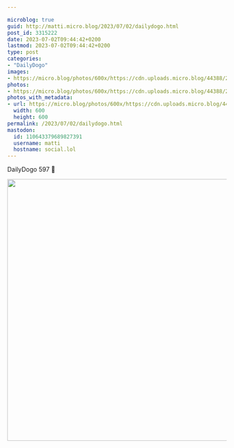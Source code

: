 ```yaml
---

microblog: true
guid: http://matti.micro.blog/2023/07/02/dailydogo.html
post_id: 3315222
date: 2023-07-02T09:44:42+0200
lastmod: 2023-07-02T09:44:42+0200
type: post
categories:
- "DailyDogo"
images:
- https://micro.blog/photos/600x/https://cdn.uploads.micro.blog/44388/2023/e7684a094d87458ea344df9b9c276970.jpg
photos:
- https://micro.blog/photos/600x/https://cdn.uploads.micro.blog/44388/2023/e7684a094d87458ea344df9b9c276970.jpg
photos_with_metadata:
- url: https://micro.blog/photos/600x/https://cdn.uploads.micro.blog/44388/2023/e7684a094d87458ea344df9b9c276970.jpg
  width: 600
  height: 600
permalink: /2023/07/02/dailydogo.html
mastodon:
  id: 110643379689827391
  username: matti
  hostname: social.lol
---
```

DailyDogo 597 🐶

<img src="https://micro.blog/photos/600x/https://blog.martin-haehnel.de/uploads/2023/e7684a094d87458ea344df9b9c276970.jpg" width="600" height="600" alt="" />
